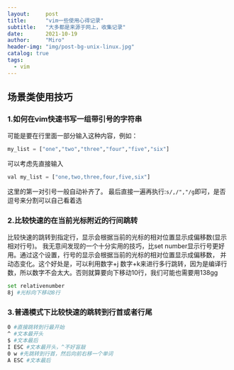```yaml
---
layout:     post
title:      "vim一些使用心得记录"
subtitle:   "大多都是来源于网上，收集记录"
date:       2021-10-19
author:     "Miro"
header-img: "img/post-bg-unix-linux.jpg"
catalog: true
tags:
  - vim
---
```


## 场景类使用技巧   


### 1.如何在vim快速书写一组带引号的字符串 

可能是要在行里面一部分输入这种内容，例如：
```python
my_list = ["one","two","three","four","five","six"]
```

可以考虑先直接输入
```python
val my_list = ["one,two,three,four,five,six"]
```

这里的第一对引号一般自动补齐了。
最后直接一遍再执行:```s/,/","/g```即可，是否逗号来分割可以自己看着选


### 2.比较快速的在当前光标附近的行间跳转 

比较快速的跳转到指定行，显示会根据当前的光标的相对位置显示成偏移数(显示相对行号)。
我无意间发现的一个十分实用的技巧，比set number显示行号更好用。通过这个设置，行号的显示会根据当前的光标的相对位置显示成偏移数，
并动态变化。这个好处是，可以利用数字+j 数字+k来进行多行跳转，因为是编译行数，所以数字不会太大。否则就算要向下移动10行，我们可能也需要用138gg
```bash
set relativenumber
8j #光标向下移动8行
```


### 3.普通模式下比较快速的跳转到行首或者行尾  

```bash
0 #直接跳转到行最开始
^ #文本最开头
$ #文本最后
I ESC #文本最开头，^不好盲敲
0 w #先跳转到行首，然后向前右移一个单词
A ESC #文本最后
```